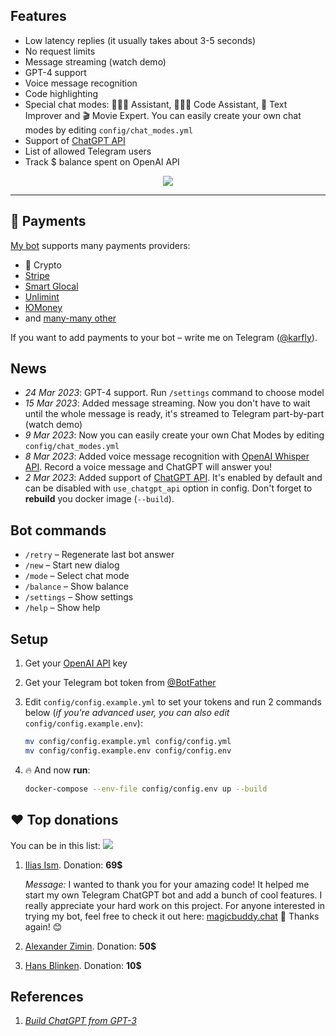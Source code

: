 ## Features
- Low latency replies (it usually takes about 3-5 seconds)
- No request limits
- Message streaming (watch demo)
- GPT-4 support
- Voice message recognition
- Code highlighting
- Special chat modes: 👩🏼‍🎓 Assistant, 👩🏼‍💻 Code Assistant, 📝 Text Improver and 🎬 Movie Expert. You can easily create your own chat modes by editing `config/chat_modes.yml`
- Support of [ChatGPT API](https://platform.openai.com/docs/guides/chat/introduction)
- List of allowed Telegram users
- Track $ balance spent on OpenAI API

<p align="center">
  <img src="https://media.giphy.com/media/v1.Y2lkPTc5MGI3NjExYmM2ZWVjY2M4NWQ3ZThkYmQ3MDhmMTEzZGUwOGFmOThlMDIzZGM4YiZjdD1n/unx907h7GSiLAugzVX/giphy.gif" />
</p>

---

## 🤑 Payments
[My bot](https://t.me/chatgpt_karfly_bot) supports many payments providers:
- 💎 Crypto
- [Stripe](https://stripe.com)
- [Smart Glocal](https://smart-glocal.com)
- [Unlimint](https://www.unlimint.com)
- [ЮMoney](https://yoomoney.ru)
- and [many-many other](https://core.telegram.org/bots/payments#supported-payment-providers)

If you want to add payments to your bot – write me on Telegram ([@karfly](https://t.me/karfly)).

## News
- *24 Mar 2023*: GPT-4 support. Run `/settings` command to choose model
- *15 Mar 2023*: Added message streaming. Now you don't have to wait until the whole message is ready, it's streamed to Telegram part-by-part (watch demo)
- *9 Mar 2023*: Now you can easily create your own Chat Modes by editing `config/chat_modes.yml`
- *8 Mar 2023*: Added voice message recognition with [OpenAI Whisper API](https://openai.com/blog/introducing-chatgpt-and-whisper-apis). Record a voice message and ChatGPT will answer you!
- *2 Mar 2023*: Added support of [ChatGPT API](https://platform.openai.com/docs/guides/chat/introduction). It's enabled by default and can be disabled with `use_chatgpt_api` option in config. Don't forget to **rebuild** you docker image (`--build`).

## Bot commands
- `/retry` – Regenerate last bot answer
- `/new` – Start new dialog
- `/mode` – Select chat mode
- `/balance` – Show balance
- `/settings` – Show settings
- `/help` – Show help

## Setup
1. Get your [OpenAI API](https://openai.com/api/) key

2. Get your Telegram bot token from [@BotFather](https://t.me/BotFather)

3. Edit `config/config.example.yml` to set your tokens and run 2 commands below (*if you're advanced user, you can also edit* `config/config.example.env`):
    ```bash
    mv config/config.example.yml config/config.yml
    mv config/config.example.env config/config.env
    ```

4. 🔥 And now **run**:
    ```bash
    docker-compose --env-file config/config.env up --build
    ```

## ❤️ Top donations
You can be in this list: <a href="https://github.com/karfly/chatgpt_telegram_bot/blob/main/static/donate/donate.md#%EF%B8%8F-donate" alt="Donate shield"><img src="https://img.shields.io/badge/-Donate-red?logo=undertale" /></a>

1. [Ilias Ism](https://twitter.com/illyism). Donation: **69$**

    *Message:* I wanted to thank you for your amazing code! It helped me start my own Telegram ChatGPT bot and add a bunch of cool features. I really appreciate your hard work on this project. For anyone interested in trying my bot, feel free to check it out here: [magicbuddy.chat](https://magicbuddy.chat) 🤖 Thanks again! 😊

2. [Alexander Zimin](https://t.me/azimin). Donation: **50$**

3. [Hans Blinken](https://t.me/hblink). Donation: **10$**

## References
1. [*Build ChatGPT from GPT-3*](https://learnprompting.org/docs/applied_prompting/build_chatgpt)
